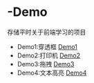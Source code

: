 # -Demo
存储平时关于前端学习的项目

- Demo1:穿透框 [Demo1](https://tosmaller.github.io/JSDemo/demo1%EF%BC%9A%E7%A9%BF%E9%80%8F%E6%A1%86/Transfer.html)
- Demo2:打印机 [Demo2](https://tosmaller.github.io/JSDemo/demo2%EF%BC%9A%E6%89%93%E5%AD%97%E6%9C%BA%EF%BC%88%E7%BA%AFCss%EF%BC%89/typing.html)
- Demo3:拖拽 [Demo3](https://tosmaller.github.io/JSDemo/demo3%EF%BC%9A%E6%8B%96%E6%8B%BD/draw.html)
- Demo4:文本高亮 [Demo4](https://tosmaller.github.io/JSDemo/demo4%EF%BC%9A%E6%96%87%E6%9C%AC%E9%AB%98%E4%BA%AE/highlight.html)
            
